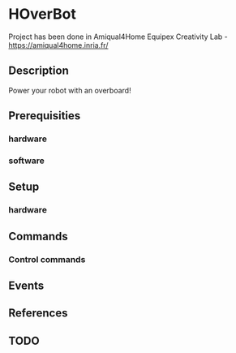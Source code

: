 # HOverBot

Project has been done in Amiqual4Home Equipex Creativity Lab - https://amiqual4home.inria.fr/

## Description
Power your robot with an overboard!

## Prerequisities

### hardware

### software 

## Setup

### hardware 

## Commands

### Control commands

## Events
 

## References


## TODO